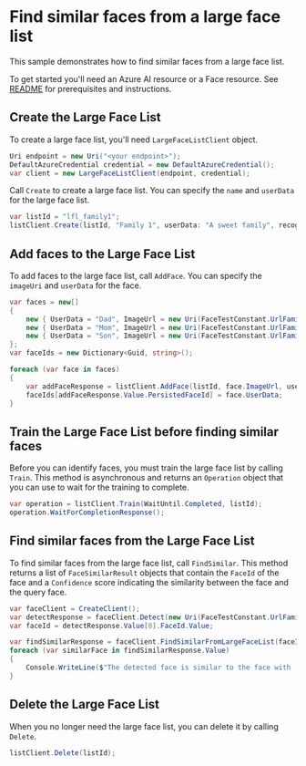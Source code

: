 # Find similar faces from a large face list

This sample demonstrates how to find similar faces from a large face list.

To get started you'll need an Azure AI resource or a Face resource. See [README][README] for prerequisites and instructions.

## Create the Large Face List

To create a large face list, you'll need `LargeFaceListClient` object.

```C# Snippet:CreateLargeFaceListClient
Uri endpoint = new Uri("<your endpoint>");
DefaultAzureCredential credential = new DefaultAzureCredential();
var client = new LargeFaceListClient(endpoint, credential);
```

Call `Create` to create a large face list. You can specify the `name` and `userData` for the large face list.

```C# Snippet:CreateLargeFaceList
var listId = "lfl_family1";
listClient.Create(listId, "Family 1", userData: "A sweet family", recognitionModel: FaceRecognitionModel.Recognition04);
```

## Add faces to the Large Face List

To add faces to the large face list, call `AddFace`. You can specify the `imageUri` and `userData` for the face.

```C# Snippet:AddFacesToLargeFaceList
var faces = new[]
{
    new { UserData = "Dad", ImageUrl = new Uri(FaceTestConstant.UrlFamily1Dad1Image) },
    new { UserData = "Mom", ImageUrl = new Uri(FaceTestConstant.UrlFamily1Mom1Image) },
    new { UserData = "Son", ImageUrl = new Uri(FaceTestConstant.UrlFamily1Son1Image) }
};
var faceIds = new Dictionary<Guid, string>();

foreach (var face in faces)
{
    var addFaceResponse = listClient.AddFace(listId, face.ImageUrl, userData: face.UserData);
    faceIds[addFaceResponse.Value.PersistedFaceId] = face.UserData;
}
```

## Train the Large Face List before finding similar faces

Before you can identify faces, you must train the large face list by calling `Train`. This method is asynchronous and returns an `Operation` object that you can use to wait for the training to complete.

```C# Snippet:TrainLargeFaceList
var operation = listClient.Train(WaitUntil.Completed, listId);
operation.WaitForCompletionResponse();
```

## Find similar faces from the Large Face List

To find similar faces from the large face list, call `FindSimilar`. This method returns a list of `FaceSimilarResult` objects that contain the `FaceId` of the face and a `Confidence` score indicating the similarity between the face and the query face.

```C# Snippet:FindSimilarFromLargeFaceList
var faceClient = CreateClient();
var detectResponse = faceClient.Detect(new Uri(FaceTestConstant.UrlFamily1Dad3Image), FaceDetectionModel.Detection03, FaceRecognitionModel.Recognition04, true);
var faceId = detectResponse.Value[0].FaceId.Value;

var findSimilarResponse = faceClient.FindSimilarFromLargeFaceList(faceId, listId);
foreach (var similarFace in findSimilarResponse.Value)
{
    Console.WriteLine($"The detected face is similar to the face with '{faceIds[similarFace.PersistedFaceId.Value]}' ID {similarFace.PersistedFaceId} ({similarFace.Confidence})");
}
```

## Delete the Large Face List

When you no longer need the large face list, you can delete it by calling `Delete`.

```C# Snippet:DeleteLargeFaceList
listClient.Delete(listId);
```

[README]: https://github.com/Azure/azure-sdk-for-net/tree/main/sdk/face/Azure.AI.Vision.Face#getting-started